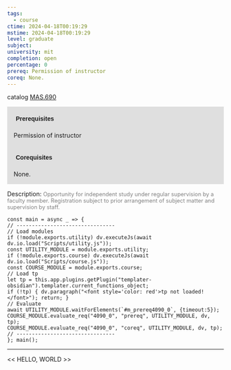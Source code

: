 ```yaml
---
tags:
  - course
ctime: 2024-04-18T00:19:29
mstime: 2024-04-18T00:19:29
level: graduate
subject: 
university: mit
completion: open
percentage: 0
prereq: Permission of instructor
coreq: None.
---
```


catalog [MAS.690](http://student.mit.edu/catalog/mMASa.html#MAS.690)

<span style="display: block; padding: 15px; background-color: rgb(100, 100, 100, 0.2);"><font id="m_prereq4090_0" style="display: block; font-family: Arial, sans-serif; font-weight: bold; padding: 5px">Prerequisites</font><br><span id="prereq4090_0">Permission of instructor</span></span>
<span style="display: block; padding: 15px; background-color: rgb(100, 100, 100, 0.2);"><font id="m_coreq4090_0" style="display: block; font-family: Arial, sans-serif; font-weight: bold; padding: 5px">Corequisites</font><br><span id="coreq4090_0">None.</span></span>

<font style="">Description:</font>
<font style="color: grey; font-size: 0.8rem;">Opportunity for independent study under regular supervision by a faculty member. Registration subject to prior arrangement of subject matter and supervision by staff.</font>

```dataviewjs
const main = async _ => {
// --------------------------------
// Load modules
if (!module.exports.utility) dv.executeJs(await dv.io.load("Scripts/utility.js"));
const UTILITY_MODULE = module.exports.utility;
if (!module.exports.course) dv.executeJs(await dv.io.load("Scripts/course.js"));
const COURSE_MODULE = module.exports.course;
// Load tp
let tp = this.app.plugins.getPlugin("templater-obsidian").templater.current_functions_object;
if (!tp) { dv.paragraph("<font style='color: red'>tp not loaded!</font>"); return; }
// Evaluate
await UTILITY_MODULE.waitForElements(`#m_prereq4090_0`, {timeout:5});
COURSE_MODULE.evaluate_req("4090_0", "prereq", UTILITY_MODULE, dv, tp);
COURSE_MODULE.evaluate_req("4090_0", "coreq", UTILITY_MODULE, dv, tp);
// --------------------------------
}; main();
```

---

<< HELLO, WORLD >>
